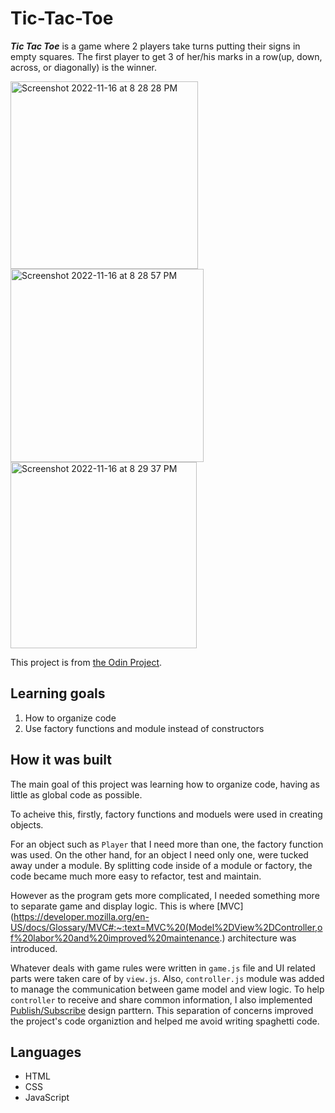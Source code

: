 # Tic-Tac-Toe

***Tic Tac Toe*** is a game where 2 players take turns putting their signs in empty squares. 
The first player to get 3 of her/his marks in a row(up, down, across, or diagonally) is the winner.

<img width="300" alt="Screenshot 2022-11-16 at 8 28 28 PM" src="https://user-images.githubusercontent.com/70323981/202237742-dee74206-e9c6-4e02-81e4-0c249da0e0d1.png">     <img width="309" alt="Screenshot 2022-11-16 at 8 28 57 PM" src="https://user-images.githubusercontent.com/70323981/202237749-2da45451-8b15-422e-8f0a-dd6a2a706540.png">     <img width="298" alt="Screenshot 2022-11-16 at 8 29 37 PM" src="https://user-images.githubusercontent.com/70323981/202237870-bddaff4b-1b07-4730-8882-79b19c54d5c0.png">

This project is from [the Odin Project](https://www.theodinproject.com/lessons/node-path-javascript-tic-tac-toe).

## Learning goals

1. How to organize code
2. Use factory functions and module instead of constructors

## How it was built

The main goal of this project was learning how to organize code, having as little as global code as possible.

To acheive this, firstly, factory functions and moduels were used in creating objects.

For an object such as `Player` that I need more than one, the factory function was used. On the other hand, for an object I need only one, were tucked away under a module.
By splitting code inside of a module or factory, the code became much more easy to refactor, test and maintain.

However as the program gets more complicated, I needed something more to separate game and display logic. This is where [MVC](https://developer.mozilla.org/en-US/docs/Glossary/MVC#:~:text=MVC%20(Model%2DView%2DController,of%20labor%20and%20improved%20maintenance.) architecture was introduced.

Whatever deals with game rules were written in `game.js` file and UI related parts were taken care of by `view.js`. Also, `controller.js` module was added to manage the communication between game model and view logic. To help `controller` to receive and share common information, I also implemented [Publish/Subscribe](https://ably.com/topic/pub-sub) design parttern. This separation of concerns improved the project's code organiztion and helped me avoid writing spaghetti code.

## Languages

- HTML
- CSS
- JavaScript
